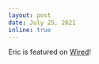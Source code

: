 ```yaml
---
layout: post
date: July 25, 2021
inline: true
---
```


Eric is featured on <a href="https://wired.me/technology/artificial-intelligence/the-head-of-abu-dhabis-ai-university-wants-to-defuse-a-tech-atomic-bomb/">Wired</a>!
